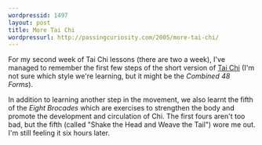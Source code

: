 ```yaml
---
wordpressid: 1497
layout: post
title: More Tai Chi
wordpressurl: http://passingcuriosity.com/2005/more-tai-chi/
---
```

For my second week of Tai Chi lessons (there are two a week), I've managed to remember the first few steps of the short version of <a href="http://en.wikipedia.org/wiki/Tai_Chi_Chuan">Tai Chi</a> (I'm not sure which style we're learning, but it might be the <span style="font-style: italic;">Combined 48 Forms</span>).

In addition to learning another step in the movement, we also learnt the fifth of the <span style="font-style: italic;">Eight Brocades</span> which are exercises to strengthen the body and promote the development and circulation of Chi. The first fours aren't too bad, but the fifth (called "Shake the Head and Weave the Tail") wore me out. I'm still feeling it six hours later.
